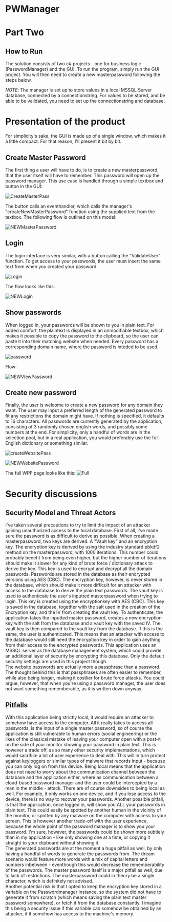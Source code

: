 # PWManager

<h1> Part Two </h1>

<h2> How to Run </h2>
The solution consists of two c# projects - one for business logic (PasswordManager) and the GUI. To run the program, simply run the GUI project. You will then need to create a new masterpassword following the steps below.

*NOTE*: The manager is set up to store values in a local MSSQL Server database, connected by a connectionstring. For values to be stored, and be able to be validated, you need to set up the connectionstring and database. 

<h1> Presentation of the product</h1>
For simplicity's sake, the GUI is made up of a single window, which makes it a little compact. For that reason, I'll present it bit by bit.

<h2> Create Master Password</h2>
The first thing a user will have to do, is to create a new masterpassword, that the user itself will have to remember. This password will open up the password manager.
This use case is handled through a simple textbox and button in the GUI:

![CreateMasterPass](https://github.com/PeterThi/PWManager/assets/60512162/8f1de266-5811-48a4-80bf-6eacd919c38e)

The button calls an eventhandler, which calls the manager's "createNewMasterPassword" function using the supplied text from the textbox. The following flow is outlined on this model:

![NEWMasterPassword](https://github.com/PeterThi/PWManager/assets/60512162/3aecd384-57b2-428d-87b2-774a4bd6bfbc)


<h2> Login </h2>
The login interface is very similar, with a button calling the "ValidateUser" function. To get access to your passwords, the user must insert the same text from when you created your password

![Login](https://github.com/PeterThi/PWManager/assets/60512162/d2f0cfa5-ceca-4dc7-8666-5c6a4325a0b9)

The flow looks like this:

![NEWLogin](https://github.com/PeterThi/PWManager/assets/60512162/e8f98722-bd4c-41e1-91f3-787d6fc4b40d)

<h2> Show passwords </h2>
When logged in, your passwords will be shown to you in plain text. For added comfort, the plaintext is displayed in an unmodifiable textbox, which makes it possible to copy the password to the clipboard, so the user can paste it into their matching website when needed. 
Every password has a corresponding domain name, where the password is inteded to be used.

![password](https://github.com/PeterThi/PWManager/assets/60512162/95ac0db9-6294-44a8-963e-3a8c486a0c12)

Flow:

![NEWVIewPassword](https://github.com/PeterThi/PWManager/assets/60512162/053d219c-c3ef-435b-b915-720c29ead21c)


<h2> Create new password </h2>
Finally, the user is welcome to create a new password for any domain they want. The user may input a preferred length of the generated password to fit any restrictions the domain might have. If nothing is specified, it defaults to 16 characters.
All passwords are currently generated by the application, consisting of 3 randomly chosen english words, and possibly some numbers at the end. For simplicity, only a handful of words are in the selection pool, but in a real application, you would preferably use the full English dictionary or something similar. 

![createWebsitePass](https://github.com/PeterThi/PWManager/assets/60512162/61f33db3-318e-4fc1-b036-8af91410e91f)

![NEWWebsitePassword](https://github.com/PeterThi/PWManager/assets/60512162/352e7d3b-1266-4262-a12d-f2df4ca9d7b1)


The full WPF page looks like this:
![Full](https://github.com/PeterThi/PWManager/assets/60512162/6fa71f34-e229-4698-a3f3-e5edea97907e)


<h1> Security discussions</h1>
<h2> Security Model and Threat Actors</h2>
I've taken several precautions to try to limit the impact of an attacker gaining unauthorized access to the local database. First of all, I've made sure the password is as difficult to derive as possible. When creating a masterpassword, two keys are derived: A "Vault key" and an encryption key. The encryption key is derived by using the industry standard pbkdf2 method on the masterpassword, with 1000 iterations. This number could probably benefit from being even higher, but the higher number of iterations should make it slower for any kind of brute force / dictionary attack to derive the key. 
This key is used to encrypt and decrypt all the domain passwords. Passwords are stored in the database as their encrypted versions using AES (CBC). The encryption key, however, is never stored in the database, which should make it more difficult for an attacker with access to the database to derive the plain text passwords. 
The vault key is used to authenticate the user's inputted masterpassword when trying to login. This key is created using the encryptionkey with AES (CBC). This key is saved in the database, together with the salt used in the creation of the Encryption key, and the IV from creating the vault key. To authenticate, the application takes the inputted master password, creates a new encryption key with the salt from the database and a vault key with the saved IV. The vault key is then compared to the vault key from the database. If this is the same, the user is authenticated. 
This means that an attacker with access to the database would still need the encryption key in order to gain anything from their access to the encrypted passwords. This application uses an MSSQL server as the database management system, which could provide an additional layer of security by encrypting this database. Only the default security settings are used in this project though. 
<br>
The website passwords are actually more a passphrase than a password. The thought behind this is that passphrases are often easier to remember, while also being longer, making it costlier for brute force attacks. You could argue, however, that when you're using a password manager, the user does not want something rememberable, as it is written down anyway. 

<h2> Pitfalls</h2>
With this application being strictly local, it would require an attacker to somehow have access to the computer. All it really takes to access all passwords, is the input of a single master password, so of course the application is still vulnerable to human errors (social engineering) or the likes of the classical mistake of leaving your computer open with a post-it on the side of your monitor showing your password in plain text. This is however a trade off, as so many other security implementations, which would sacrifice a lot of user experience to deal with. This will in turn protect against keyloggers or similar types of malware that records input - because you can only log on from this device. Being local means that the application does not need to worry about the communication channel between the database and the application either, where as communication between a cloud-based password manager and the user could be intercepted by a man in the middle - attack.
There are of course downsides to being local as well. For example, it only works on one device, and if you lose access to the device, there is no way to recover your passwords. 
Another possible pitfall, is that the application, once logged in, will show you ALL your passwords in plain text. This could easily be spotted by another human in the vicinity of the monitor, or spotted by any malware on the computer with access to your screen. This is however another trade-off with the user experience, because the whole point of the password manager is to show you your password. I'm sure, however, the passwords could be shown more subtlely than in my application - like only showing one at a time, or copying it straight to your clipboard without showing it.
<br>
The generated passwords are at the moment a huge pitfall as well, by only having a handful of words to generate the passwords from. The dream scenario would feature more words with a mix of capital letters and numbers inbetween - eventhough this would decrease the rememberability of the passwords. 
The master password itself is a major pitfall as well, due to lack of restrictions. The masterpassword could in theory be a single character, which is definitely not advised. 
<br>
Another potential risk is that I opted to keep the encryption key stored in a variable on the Passwordmanager instance, so the system did not have to generate it from scratch (which means saving the plain text master password somewhere), or fetch it from the database constantly. I imagine this being a security issue if this variable can somehow be obtained by an attacker, if it somehow has access to the machine's memory. 
